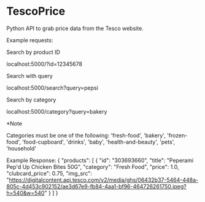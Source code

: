 # TescoPrice

Python API to grab price data from the Tesco website.

Example requests:

Search by product ID

localhost:5000/?id=12345678 

Search with query

localhost:5000/search?query=pepsi 

Search by category

localhost:5000/category?query=bakery

*Note

Categories must be one of the following:
'fresh-food', 'bakery', 'frozen-food', 'food-cupboard', 'drinks', 'baby', 'health-and-beauty', 'pets', 'household'

Example Response:
{
    "products": [
        {
            "id": "303693660",
            "title": "Peperami Pep'd Up Chicken Bites 50G",
            "category": "Fresh Food",
            "price": 1.0,
            "clubcard_price": 0.75,
            "img_src": "https://digitalcontent.api.tesco.com/v2/media/ghs/06432b37-5464-448a-805c-4d453c902152/ae3d67e9-fb84-4aa1-bf96-464726261750.jpeg?h=540&w=540"
        }
    ]
}
